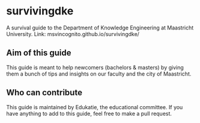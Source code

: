 # survivingdke
A survival guide to the Department of Knowledge Engineering at Maastricht University.
Link:  msvincognito.github.io/survivingdke/ 

## Aim of this guide
This guide is meant to help newcomers (bachelors & masters) by giving them a bunch of tips and insights on our faculty and the city of Maastricht.

## Who can contribute
This guide is maintained by Edukatie, the educational committee.
If you have anything to add to this guide, feel free to make a pull request.

